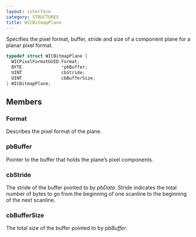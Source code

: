 ```yaml
---
layout: interface
category: STRUCTURES
title: WICBitmapPlane
---
```


Specifies the pixel format, buffer, stride and size of a component plane for a planar pixel format.

```cpp
typedef struct WICBitmapPlane {
  WICPixelFormatGUID Format;
  BYTE               *pbBuffer;
  UINT               cbStride;
  UINT               cbBufferSize;
} WICBitmapPlane;
```

## Members

### Format

Describes the pixel format of the plane.

### pbBuffer

Pointer to the buffer that holds the plane’s pixel components.

### cbStride

The stride of the buffer pointed to by *pbData*.
Stride indicates the total number of bytes to go from the beginning of one scanline to the beginning of the next scanline.

### cbBufferSize

The total size of the buffer pointed to by *pbBuffer*.
